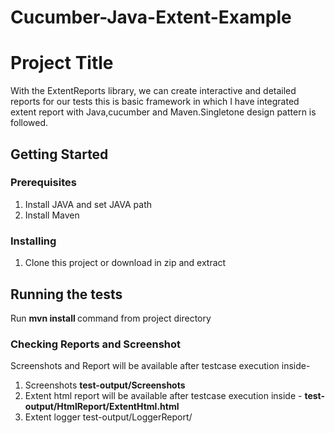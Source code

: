 # Cucumber-Java-Extent-Example
# Project Title
With the ExtentReports library, we can create interactive and detailed reports for our tests this is basic framework in which I have integrated extent report with Java,cucumber and Maven.Singletone design pattern is followed.

## Getting Started



### Prerequisites
1) Install JAVA and set JAVA path
2) Install Maven


### Installing

1) Clone this project or download in zip and extract


## Running the tests

Run <b> mvn install </b>command from project directory

### Checking Reports and Screenshot
Screenshots and Report will be available after testcase execution inside-
  1) Screenshots <b>test-output/Screenshots</b></br>
  2) Extent html report will be available after testcase execution inside - <b>test-output/HtmlReport/ExtentHtml.html</b></br>
  3) Extent logger test-output/LoggerReport/







